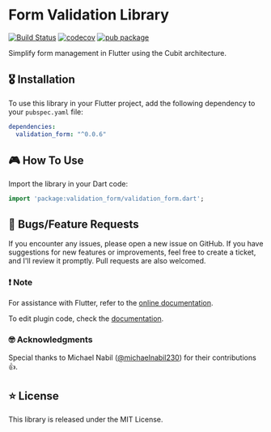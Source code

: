 # Form Validation Library

[![Build Status](https://github.com/michaelnabil230/flutter_validation_form/actions/workflows/main.yaml/badge.svg)](https://github.com/michaelnabil230/flutter_validation_form/actions/workflows/main.yaml) [![codecov](https://codecov.io/gh/michaelnabil230/flutter_validation_form/branch/master/graph/badge.svg)](https://codecov.io/gh/michaelnabil230/flutter_validation_form) [![pub package](https://img.shields.io/pub/v/validation_form.svg)](https://pub.dartlang.org/packages/validation_form)

Simplify form management in Flutter using the Cubit architecture.

## 🎖 Installation

To use this library in your Flutter project, add the following dependency to your `pubspec.yaml` file:

```yaml
dependencies:
  validation_form: "^0.0.6"
```

## 🎮 How To Use

Import the library in your Dart code:

```dart
import 'package:validation_form/validation_form.dart';
```

## 🐛 Bugs/Feature Requests

If you encounter any issues, please open a new issue on GitHub. If you have suggestions for new features or improvements, feel free to create a ticket, and I'll review it promptly. Pull requests are also welcomed.

### ❗️ Note

For assistance with Flutter, refer to the [online documentation](https://flutter.io/).

To edit plugin code, check the [documentation](https://flutter.io/platform-plugins/#edit-code).

### 🤓 Acknowledgments

Special thanks to Michael Nabil ([@michaelnabil230](https://github.com/michaelnabil230)) for their contributions 👍.

## ⭐️ License

This library is released under the MIT License.
